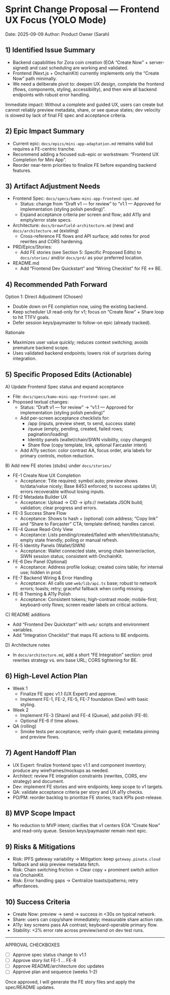 # Sprint Change Proposal — Frontend UX Focus (YOLO Mode)

Date: 2025-09-09
Author: Product Owner (Sarah)

## 1) Identified Issue Summary
- Backend capabilities for Zora coin creation (EOA “Create Now” + server-signed) and cast scheduling are working and validated.
- Frontend (Next.js + OnchainKit) currently implements only the “Create Now” path minimally.
- We need a deliberate pivot to: deepen UX design, complete the frontend (flows, components, styling, accessibility), and then wire all backend endpoints with robust error handling.

Immediate impact: Without a complete and guided UX, users can create but cannot reliably preview metadata, share, or see queue states; dev velocity is slowed by lack of final FE spec and acceptance criteria.

## 2) Epic Impact Summary
- Current epic: `docs/epics/mini-app-adaptation.md` remains valid but requires a FE-centric tranche.
- Recommend adding a focused sub-epic or workstream: “Frontend UX Completion for Mini App”.
- Reorder near-term priorities to finalize FE before expanding backend features.

## 3) Artifact Adjustment Needs
- Frontend Spec: `docs/specs/kamo-mini-app-frontend-spec.md`
  - Status: change from “Draft v1 — for review” to “v1.1 — Approved for implementation (styling polish pending)”.
  - Expand acceptance criteria per screen and flow; add A11y and empty/error state specs.
- Architecture: `docs/brownfield-architecture.md` (new) and `docs/architecture.md` (existing)
  - Cross-reference FE flows and API surface; add notes for prod rewrites and CORS hardening.
- PRD/Epics/Stories:
  - Add FE stories (see Section 5: Specific Proposed Edits) to `docs/stories/` and/or `docs/prd/` as your preferred location.
- README.md
  - Add “Frontend Dev Quickstart” and “Wiring Checklist” for FE ↔ BE.

## 4) Recommended Path Forward
Option 1: Direct Adjustment (Chosen)
- Double down on FE completion now, using the existing backend.
- Keep scheduler UI read-only for v1; focus on “Create Now” + Share loop to hit TTFV goals.
- Defer session keys/paymaster to follow-on epic (already tracked).

Rationale
- Maximizes user value quickly; reduces context switching; avoids premature backend scope.
- Uses validated backend endpoints; lowers risk of surprises during integration.

## 5) Specific Proposed Edits (Actionable)

A) Update Frontend Spec status and expand acceptance
- File: `docs/specs/kamo-mini-app-frontend-spec.md`
- Proposed textual changes:
  - Status: “Draft v1 — for review” → “v1.1 — Approved for implementation (styling polish pending)”
  - Add per-screen acceptance checklists for:
    - /app (inputs, preview sheet, tx send, success state)
    - /queue (empty, pending, created, failed rows; pagination/loading)
    - Identity panels (wallet/chain/SIWN visibility, copy changes)
    - Share flow (copy template, link, optional Farcaster intent)
  - Add A11y section: color contrast AA, focus order, aria labels for primary controls, motion reduction.

B) Add new FE stories (stubs) under `docs/stories/`
- FE-1 Create Now UX Completion
  - Acceptance: Title required; symbol auto; preview shows to/data/value nicely; Base 8453 enforced; tx success updates UI; errors recoverable without losing inputs.
- FE-2 Metadata Builder UX
  - Acceptance: Upload → CID → ipfs:// metadata JSON build; validation; clear progress and errors.
- FE-3 Success Share Flow
  - Acceptance: Shows tx hash + (optional) coin address; “Copy link” and “Share to Farcaster” CTA; template defined; handles cancel.
- FE-4 Queue Read-Only View
  - Acceptance: Lists pending/created/failed with when/title/status/tx; empty state friendly; polling or manual refresh.
- FE-5 Identity Panels (Wallet/SIWN)
  - Acceptance: Wallet connected state, wrong chain banner/action, SIWN session status; consistent with OnchainKit.
- FE-6 Dev Panel (Optional)
  - Acceptance: Address profile lookup; created coins table; for internal use; hidden in prod.
- FE-7 Backend Wiring & Error Handling
  - Acceptance: All calls use `web/lib/api.ts` base; robust to network errors; toasts; retry; graceful fallback when config missing.
- FE-8 Theming & A11y Polish
  - Acceptance: Consistent tokens; high-contrast mode; mobile-first; keyboard-only flows; screen reader labels on critical actions.

C) README additions
- Add “Frontend Dev Quickstart” with `web/` scripts and environment variables.
- Add “Integration Checklist” that maps FE actions to BE endpoints.

D) Architecture notes
- In `docs/architecture.md`, add a short “FE Integration” section: prod rewrites strategy vs. env base URL; CORS tightening for BE.

## 6) High-Level Action Plan
- Week 1
  - Finalize FE spec v1.1 (UX Expert) and approve.
  - Implement FE-1, FE-2, FE-5, FE-7 foundation (Dev) with basic styling.
- Week 2
  - Implement FE-3 (Share) and FE-4 (Queue), add polish (FE-8).
  - Optional FE-6 if time allows.
- QA (rolling)
  - Smoke tests per acceptance; verify chain guard; metadata pinning and preview flows.

## 7) Agent Handoff Plan
- UX Expert: finalize frontend spec v1.1 and component inventory; produce any wireframes/mockups as needed.
- Architect: review FE integration constraints (rewrites, CORS, env strategy) and document.
- Dev: implement FE stories and wire endpoints; keep scope to v1 targets.
- QA: validate acceptance criteria per story and UX a11y checks.
- PO/PM: reorder backlog to prioritize FE stories; track KPIs post-release.

## 8) MVP Scope Impact
- No reduction to MVP intent; clarifies that v1 centers EOA “Create Now” and read-only queue. Session keys/paymaster remain next epic.

## 9) Risks & Mitigations
- Risk: IPFS gateway variability → Mitigation: keep `gateway.pinata.cloud` fallback and skip preview metadata fetch.
- Risk: Chain switching friction → Clear copy + prominent switch action via OnchainKit.
- Risk: Error handling gaps → Centralize toasts/patterns; retry affordances.

## 10) Success Criteria
- Create Now: preview → send → success in <30s on typical network.
- Share: users can copy/share immediately; measurable share action rate.
- A11y: key screens pass AA contrast; keyboard-operable primary flow.
- Stability: <2% error rate across preview/send on dev test runs.

---

APPROVAL CHECKBOXES
- [ ] Approve spec status change to v1.1
- [ ] Approve story list FE-1 … FE-8
- [ ] Approve README/architecture doc updates
- [ ] Approve plan and sequence (weeks 1–2)

Once approved, I will generate the FE story files and apply the spec/README updates.

